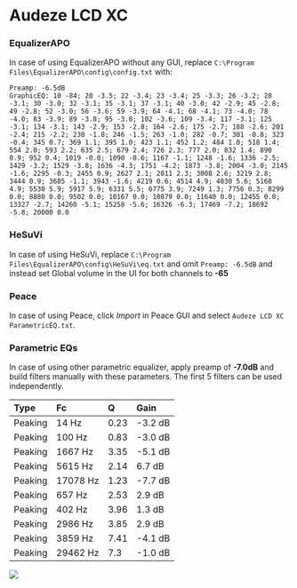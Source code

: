 # Audeze LCD XC

### EqualizerAPO
In case of using EqualizerAPO without any GUI, replace `C:\Program Files\EqualizerAPO\config\config.txt`
with:
```
Preamp: -6.5dB
GraphicEQ: 10 -84; 20 -3.5; 22 -3.4; 23 -3.4; 25 -3.3; 26 -3.2; 28 -3.1; 30 -3.0; 32 -3.1; 35 -3.1; 37 -3.1; 40 -3.0; 42 -2.9; 45 -2.8; 49 -2.8; 52 -3.0; 56 -3.6; 59 -3.9; 64 -4.1; 68 -4.1; 73 -4.0; 78 -4.0; 83 -3.9; 89 -3.8; 95 -3.8; 102 -3.6; 109 -3.4; 117 -3.1; 125 -3.1; 134 -3.1; 143 -2.9; 153 -2.8; 164 -2.6; 175 -2.7; 188 -2.6; 201 -2.4; 215 -2.2; 230 -1.8; 246 -1.5; 263 -1.0; 282 -0.7; 301 -0.8; 323 -0.4; 345 0.7; 369 1.1; 395 1.0; 423 1.1; 452 1.2; 484 1.0; 518 1.4; 554 2.0; 593 2.2; 635 2.5; 679 2.4; 726 2.3; 777 2.0; 832 1.4; 890 0.9; 952 0.4; 1019 -0.0; 1090 -0.6; 1167 -1.1; 1248 -1.6; 1336 -2.5; 1429 -3.2; 1529 -3.8; 1636 -4.3; 1751 -4.2; 1873 -3.8; 2004 -3.0; 2145 -1.6; 2295 -0.3; 2455 0.9; 2627 2.1; 2811 2.3; 3008 2.6; 3219 2.8; 3444 0.9; 3685 -1.1; 3943 -1.6; 4219 0.6; 4514 4.9; 4830 5.6; 5168 4.9; 5530 5.9; 5917 5.9; 6331 5.5; 6775 3.9; 7249 1.3; 7756 0.3; 8299 0.0; 8880 0.0; 9502 0.0; 10167 0.0; 10879 0.0; 11640 0.0; 12455 0.0; 13327 -2.7; 14260 -5.1; 15258 -5.6; 16326 -6.3; 17469 -7.2; 18692 -5.8; 20000 0.0
```

### HeSuVi
In case of using HeSuVi, replace `C:\Program Files\EqualizerAPO\config\HeSuVi\eq.txt` and omit `Preamp:
-6.5dB` and instead set Global volume in the UI for both channels to **-65**

### Peace
In case of using Peace, click *Import* in Peace GUI and select `Audeze LCD XC ParametricEQ.txt`.

### Parametric EQs
In case of using other parametric equalizer, apply preamp of **-7.0dB** and build filters manually with
these parameters. The first 5 filters can be used independently.

| Type    | Fc       |    Q | Gain    |
|:--------|:---------|:-----|:--------|
| Peaking | 14 Hz    | 0.23 | -3.2 dB |
| Peaking | 100 Hz   | 0.83 | -3.0 dB |
| Peaking | 1667 Hz  | 3.35 | -5.1 dB |
| Peaking | 5615 Hz  | 2.14 | 6.7 dB  |
| Peaking | 17078 Hz | 1.23 | -7.7 dB |
| Peaking | 657 Hz   | 2.53 | 2.9 dB  |
| Peaking | 402 Hz   | 3.96 | 1.3 dB  |
| Peaking | 2986 Hz  | 3.85 | 2.9 dB  |
| Peaking | 3859 Hz  | 7.41 | -4.1 dB |
| Peaking | 29462 Hz | 7.3  | -1.0 dB |

![](https://raw.githubusercontent.com/jaakkopasanen/AutoEq/master/results/headphonecom/sbaf-serious/Audeze%20LCD%20XC/Audeze%20LCD%20XC.png)